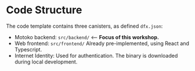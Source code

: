 # Code Structure

The code template contains three canisters, as defined `dfx.json`:
* Motoko backend: `src/backend/` <-- **Focus of this workshop.**
* Web frontend: `src/frontend/` Already pre-implemented, using React and Typescript.
* Internet Identity: Used for authentication. The binary is downloaded during local development.
